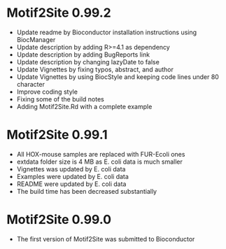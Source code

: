 # Motif2Site 0.99.2

+ Update readme by Bioconductor installation instructions using BiocManager
+ Update description by adding R>=4.1 as dependency
+ Update description by adding BugReports link 
+ Update description by changing lazyDate to false
+ Update Vignettes by fixing typos, abstract, and author
+ Update Vignettes by using BiocStyle and keeping code lines under 80 character 
+ Improve coding style
+ Fixing some of the build notes
+ Adding Motif2Site.Rd with a complete example



# Motif2Site 0.99.1

+ All HOX-mouse samples are replaced with FUR-Ecoli ones
+ extdata folder size is 4 MB as E. coli data is much smaller
+ Vignettes was updated by E. coli data
+ Examples were updated by E. coli data
+ README were updated by E. coli data
+ The build time has been decreased substantially


# Motif2Site 0.99.0

+ The first version of Motif2Site was submitted to Bioconductor
